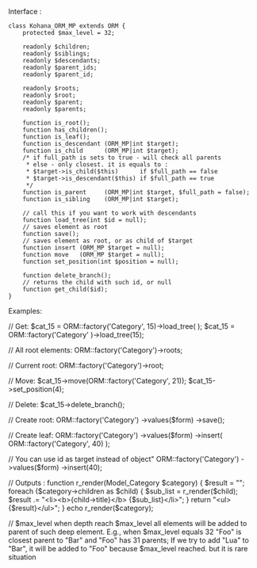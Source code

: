 Interface :

	class Kohana_ORM_MP extends ORM {
		protected $max_level = 32;

		readonly $children;
		readonly $siblings;
		readonly $descendants;
		readonly $parent_ids;
		readonly $parent_id;

		readonly $roots;
		readonly $root;
		readonly $parent;
		readonly $parents;

		function is_root();
		function has_children();
		function is_leaf();
		function is_descendant (ORM_MP|int $target);
		function is_child      (ORM_MP|int $target);
		/* if full_path is sets to true - will check all parents
		 * else - only closest. it is equals to :
		 * $target->is_child($this)      if $full_path == false
		 * $target->is_descendant($this) if $full_path == true
		 */
		function is_parent     (ORM_MP|int $target, $full_path = false);
		function is_sibling    (ORM_MP|int $target);

		// call this if you want to work with descendants
		function load_tree(int $id = null);
		// saves element as root
		function save();
		// saves element as root, or as child of $target
		function insert (ORM_MP $target = null);
		function move   (ORM_MP $target = null);
		function set_position(int $position = null);

		function delete_branch();
		// returns the child with such id, or null
		function get_child($id);
	}

Examples:

// Get:
	$cat_15 = ORM::factory('Category', 15)->load_tree(  );
	$cat_15 = ORM::factory('Category'    )->load_tree(15);

// All root elements:
	ORM::factory('Category')->roots;

// Current root:
	ORM::factory('Category')->root;

// Move:
	$cat_15->move(ORM::factory('Category', 21));
	$cat_15->set_position(4);

// Delete:
	$cat_15->delete_branch();

// Create root:
	ORM::factory('Category')
		->values($form)
		->save();

// Create leaf:
	ORM::factory('Category')
		->values($form)
		->insert( ORM::factory('Category', 40) );

// You can use id as target instead of object"
	ORM::factory('Category')
		->values($form)
		->insert(40);

// Outputs :
	function r_render(Model_Category $category) {
		$result = "";
		foreach ($category->children as $child) {
			$sub_list = r_render($child);
			$result  .= "<li><b>{child->title}</b> {$sub_list}</li>";
		}
		return "<ul>{$result}</ul>";
	}
	echo r_render($category);


// $max_level
when depth reach $max_level all elements will be added to parent of such deep element.
E.g., when $max_level equals 32
"Foo" is closest parent to "Bar" and "Foo" has 31 parents;
If we try to add "Lua" to "Bar", it will be added to "Foo"
because $max_level reached. but it is rare situation
